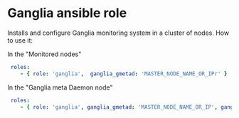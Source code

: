 Ganglia ansible role
=========================

Installs and configure Ganglia monitoring system in a cluster of nodes.
How to use it:

In the "Monitored nodes"
```yml
 roles: 
    - { role: 'ganglia',  ganglia_gmetad: 'MASTER_NODE_NAME_OR_IPr' }
```

In the "Ganglia meta Daemon node"
```yml
 roles: 
    - { role: 'ganglia', ganglia_gmetad: 'MASTER_NODE_NAME_OR_IP', ganglia_type_of_node: 'master'}
```

